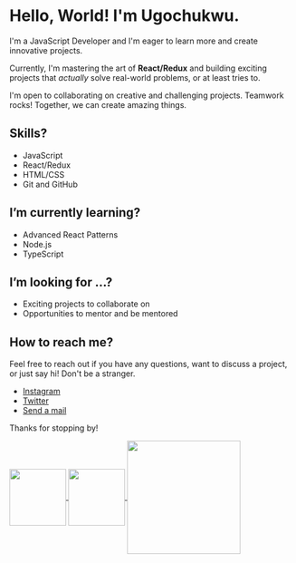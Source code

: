 # Hello, World! I'm Ugochukwu.

I'm a JavaScript Developer
and I'm eager to learn more and create innovative projects.

Currently, I'm mastering the art of **React/Redux** and building exciting projects that <em>actually</em> solve real-world problems, or at least tries to.

I'm open to collaborating on creative and challenging projects. Teamwork rocks! Together, we can create amazing things.

## Skills?
- JavaScript
- React/Redux
- HTML/CSS
- Git and GitHub

## I’m currently learning?
- Advanced React Patterns
- Node.js
- TypeScript

## I’m looking for ...?
- Exciting projects to collaborate on
- Opportunities to mentor and be mentored

## How to reach me?
Feel free to reach out if you have any questions, want to discuss a project, or just say hi!
Don't be a stranger.

- [Instagram](https://www.instagram.com/thebasilugo/)
- [Twitter](https://twitter.com/thebasilugo/)
- [Send a mail](mailto:thebasilugo2@gmail.com)

Thanks for stopping by!

<a href="https://github.com/anuraghazra/github-readme-stats">
<img height=100 align="center" src="https://github-readme-stats.vercel.app/api/top-langs/?username=thebasilugo&layout=compact&theme=vision-friendly-dark&border_radius=8" />
</a>
<a href="https://git.io/streak-stats">
<img height=100 align="center" src="https://streak-stats.demolab.com?user=thebasilugo&theme=Javascript-dark&border_radius=8&date_format=j%20M%5B%20Y%5D" />
</a>
<a href="https://github.com/anuraghazra/github-readme-stats">
<img height=200 align="center" src="https://github-readme-stats.vercel.app/api?username=thebasilugo&theme=highcontrast&&border_radius=8&show_icons=true&count_private=true" />
</a>

<!---
thebasilugo/thebasilugo is a ✨ special ✨ repository because its `README.md` (this file) appears on your GitHub profile.
You can click the Preview link to take a look at your changes.
--->

<!---
# Hi there, I'm [Your Name] 👋

🚀 Welcome to my GitHub profile! I'm a [Your Profession] and [A Few Key Skills].

📫 You can reach me at [Your Email] or connect with me on [LinkedIn](https://www.linkedin.com/in/your-profile) or [Twitter](https://twitter.com/your-handle).

## 🔧 Skills

- [Skill 1]
- [Skill 2]
- [Skill 3]

## 🌟 Projects

- [Project 1](https://github.com/your-project1): Brief project description.
- [Project 2](https://github.com/your-project2): Brief project description.

## 📝 Blog

- Check out my latest blog posts on [Medium](https://medium.com/@your-username).

## 📚 Education

- [Your Degree], [University]
- [Relevant Certification], [Certification Authority]

## 🌱 I'm currently learning

- [Skill or Technology]

## 💬 Let's connect

- [LinkedIn](https://www.linkedin.com/in/your-profile)
- [Twitter](https://twitter.com/your-handle)
- [Email](mailto:your-email@example.com)

---

⭐️ [Your Profile Website](https://www.your-website.com)

--->



<!-- 

templates

# Solar System Interactive Website

Welcome to the Solar System Interactive Website, a fun and educational project that allows you to explore the solar system and learn more about each of its planets. With interactive features, you can view information about each planet, pause and play the planet transitions, and toggle the planet list.

## Table of Contents
- [Demo](#demo)
- [Features](#features)
- [Getting Started](#getting-started)
- [Usage](#usage)
- [Contributing](#contributing)
- [License](#license)

## Demo

You can access the live demo of the Solar System Interactive Website by following this link: [Solar System Website](https://your-website-url-here)

## Features

- Interactive representation of the solar system with planets and the sun.
- Planet details displayed upon clicking a planet's name in the list.
- Pause and play button to control planet transitions.
- Hamburger menu for easy access to the planet list.
- User-friendly design and animations for an engaging experience.

## Getting Started

To set up this project locally or on your own website, follow these steps:

1. Clone the repository to your local machine:

   ```bash
   git clone https://github.com/your-username/solar-system-website.git

--->
